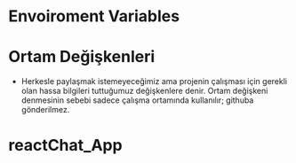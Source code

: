 # Envoiroment Variables

# Ortam Değişkenleri

- Herkesle paylaşmak istemeyeceğimiz ama projenin çalışması için gerekli olan hassa bilgileri tuttuğumuz değişkenlere denir. 
Ortam değişkeni denmesinin sebebi sadece çalışma ortamında kullanılır; githuba gönderilmez.
# reactChat_App
